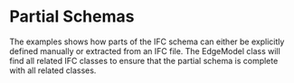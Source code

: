 # Partial Schemas

The examples shows how parts of the IFC schema can either be explicitly defined manually or extracted from an IFC file.
The EdgeModel class will find all related IFC classes to ensure that the partial schema is complete with 
all related classes.



